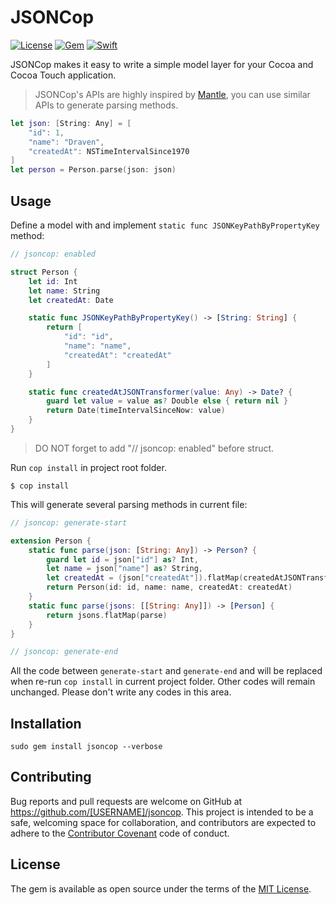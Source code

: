 # JSONCop

[![License](https://img.shields.io/badge/license-MIT-green.svg?style=flat)](https://github.com/draveness/jsoncop/blob/master/LICENSE)
[![Gem](https://img.shields.io/gem/v/jsoncop.svg?style=flat)](http://rubygems.org/gems/jsoncop)
[![Swift](https://img.shields.io/badge/swift-3.0-yellow.svg)](https://img.shields.io/badge/Swift-%203.0%20-yellow.svg)

JSONCop makes it easy to write a simple model layer for your Cocoa and Cocoa Touch application.

> JSONCop's APIs are highly inspired by [Mantle](https://github.com/Mantle/Mantle), you can use similar APIs to generate parsing methods.

```swift
let json: [String: Any] = [
    "id": 1,
    "name": "Draven",
    "createdAt": NSTimeIntervalSince1970
]
let person = Person.parse(json: json)
```

## Usage

Define a model with and implement `static func JSONKeyPathByPropertyKey` method:

```swift
// jsoncop: enabled

struct Person {
    let id: Int
    let name: String
    let createdAt: Date

    static func JSONKeyPathByPropertyKey() -> [String: String] {
        return [
            "id": "id",
            "name": "name",
            "createdAt": "createdAt"
        ]
    }

    static func createdAtJSONTransformer(value: Any) -> Date? {
        guard let value = value as? Double else { return nil }
        return Date(timeIntervalSinceNow: value)
    }
}
```

> DO NOT forget to add "// jsoncop: enabled" before struct.

Run `cop install` in project root folder.

```shell
$ cop install
```

This will generate several parsing methods in current file:

```swift
// jsoncop: generate-start

extension Person {
    static func parse(json: [String: Any]) -> Person? {
        guard let id = json["id"] as? Int,
		let name = json["name"] as? String,
		let createdAt = (json["createdAt"]).flatMap(createdAtJSONTransformer) else { return nil }
        return Person(id: id, name: name, createdAt: createdAt)
    }
    static func parse(jsons: [[String: Any]]) -> [Person] {
        return jsons.flatMap(parse)
    }
}

// jsoncop: generate-end
```

All the code between `generate-start` and `generate-end` and will be replaced when re-run `cop install` in current project folder. Other codes will remain unchanged. Please don't write any codes in this area.

## Installation

```
sudo gem install jsoncop --verbose
```

## Contributing

Bug reports and pull requests are welcome on GitHub at https://github.com/[USERNAME]/jsoncop. This project is intended to be a safe, welcoming space for collaboration, and contributors are expected to adhere to the [Contributor Covenant](http://contributor-covenant.org) code of conduct.


## License

The gem is available as open source under the terms of the [MIT License](http://opensource.org/licenses/MIT).
